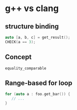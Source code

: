 # g++ vs clang

## structure binding

```cpp
auto [a, b, c] = get_result();
CHECK(a == 3);
```

## Concept

`equality_comparable`

## Range-based for loop

```cpp
for (auto a : foo.get_bar()) {
   // ...
}
```
